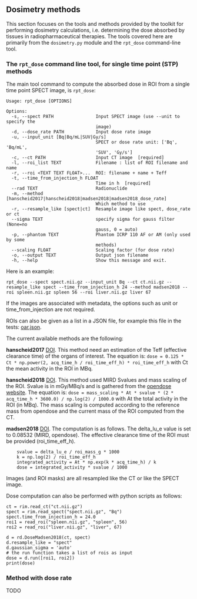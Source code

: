 ## Dosimetry methods

This section focuses on the tools and methods provided by the toolkit for performing dosimetry calculations, i.e. determining the dose absorbed by tissues in radiopharmaceutical therapies. The tools covered here are primarily from the `dosimetry.py` module and the `rpt_dose` command-line tool.

### The `rpt_dose` command line tool, for single time point (STP) methods

The main tool command to compute the absorbed dose in ROI from a single time point SPECT image, is `rpt_dose`: 

```
Usage: rpt_dose [OPTIONS]

Options:
  -s, --spect PATH                Input SPECT image (use --unit to specify the
                                  image)
  -d, --dose_rate PATH            Input dose rate image
  -u, --input_unit [Bq|Bq/mL|SUV|Gy/s]
                                  SPECT or dose rate unit: ['Bq', 'Bq/mL',
                                  'SUV', 'Gy/s']
  -c, --ct PATH                   Input CT image  [required]
  -l, --roi_list TEXT             Filename : list of ROI filename and name
  -r, --roi <TEXT TEXT FLOAT>...  ROI: filename + name + Teff
  -t, --time_from_injection_h FLOAT
                                  Time in h  [required]
  --rad TEXT                      Radionuclide
  -m, --method [hanscheid2017|hanscheid2018|madsen2018|madsen2018_dose_rate]
                                  Which method to use
  -r, --resample_like [spect|ct]  Resample image like spect, dose_rate or ct
  --sigma TEXT                    specify sigma for gauss filter (None=no
                                  gauss, 0 = auto)
  -p, --phantom TEXT              Phantom ICRP 110 AF or AM (only used by some
                                  methods)
  --scaling FLOAT                 Scaling factor (for dose rate)
  -o, --output TEXT               Output json filename
  -h, --help                      Show this message and exit.
```

Here is an example: 

    rpt_dose --spect spect.nii.gz --input_unit Bq --ct ct.nii.gz --resample_like spect --time_from_injection_h 24 --method madsen2018 --roi spleen.nii.gz spleen 56 --roi liver.nii.gz liver 67

If the images are associated with metadata, the options such as unit or time_from_injection are not required. 

ROIs can also be given as a list in a JSON file, for example this file in the tests: [oar.json](https://gitlab.in2p3.fr/tbaudier/rpt_dosi_data/-/blob/main/oar_teff.json).

The current available methods are the following: 

**hanscheid2017** [DOI](https://doi-org.proxy.insermbiblio.inist.fr/10.3413/nukmed-0925-17-08). This method need an estimation of the Teff (effective clearance time) of the organs of interest. The equation is: `dose = 0.125 * Ct * np.power(2, acq_time_h / roi_time_eff_h) * roi_time_eff_h` with Ct the mean activity in the ROI in MBq. 

**hanscheid2018** [DOI](https://doi-org.proxy.insermbiblio.inist.fr/10.2967/jnumed.117.193706). This method used MIRD Svalues and mass scaling of the ROI. Svalue is in mGy/MBq/s and is gathered from the [opendose website](https://www.opendose.org). The equation is: `dose = mass_scaling * At * svalue * (2 * acq_time_h * 3600.0) / np.log(2) / 1000.0` with At the total activity in the ROI (in MBq). The mass scaling is computed according to the reference mass from opendose and the current mass of the ROI computed from the CT. 

**madsen2018** [DOI](https://doi-org.proxy.insermbiblio.inist.fr/10.1002/mp.12886). The computation is as follows. The delta_lu_e value is set to 0.08532 (MIRD, opendose). The effective clearance time of the ROI must be provided (roi_time_eff_h). 

```
    svalue = delta_lu_e / roi_mass_g * 1000
    k = np.log(2) / roi_time_eff_h
    integrated_activity = At * np.exp(k * acq_time_h) / k
    dose = integrated_activity * svalue / 1000
```

Images (and ROI masks) are all resampled like the CT or like the SPECT image. 

Dose computation can also be performed with python scripts as follows:

    ct = rim.read_ct("ct.nii.gz")
    spect = rim.read_spect("spect.nii.gz", "Bq")
    spect.time_from_injection_h = 24.0
    roi1 = read_roi("spleen.nii.gz", "spleen", 56)
    roi2 = read_roi("liver.nii.gz", "liver", 67)

    d = rd.DoseMadsen2018(ct, spect)
    d.resample_like = "spect"
    d.gaussian_sigma = 'auto'
    # the run function takes a list of rois as input
    dose = d.run([roi1, roi2]) 
    print(dose)




### Method with dose rate

TODO